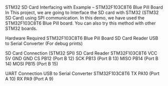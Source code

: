 STM32 SD Card Interfacing with Example – STM32F103C8T6 Blue Pill Board
In This project, we are going to Interface the SD card with STM32 (STM32 SD Card) using SPI communication. In this demo, we have used the STM32F103C8T6 Blue Pill board. You can also try this method with other STM32 boards.


Hardware Required
STM32F103C8T6 Blue Pill Board
SD Card Reader
USB to Serial Converter (For debug prints)


SD Card Connection (STM32 SPI)
SD Card Reader	STM32F103C8T6
VCC	5V
GND	GND
CS	PB12 (Port B 12)
SCK	PB13 (Port B 13)
MISO	PB14 (Port B 14)
MOSI	PB15 (Port B 15)


UART Connection
USB to Serial Converter	STM32F103C8T6
TX	PA10 (Port A 10)
RX	PA9 (Port A 9)



